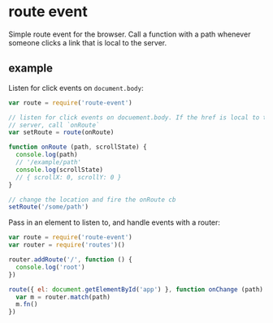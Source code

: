 # route event

Simple route event for the browser. Call a function with a path whenever someone clicks a link that is local to the server.

## example

Listen for click events on `document.body`: 

```js
var route = require('route-event')

// listen for click events on docuement.body. If the href is local to the
// server, call `onRoute`
var setRoute = route(onRoute)

function onRoute (path, scrollState) {
  console.log(path)
  // '/example/path'
  console.log(scrollState)
  // { scrollX: 0, scrollY: 0 }
}

// change the location and fire the onRoute cb
setRoute('/some/path')
```

Pass in an element to listen to, and handle events with a router:
```js
var route = require('route-event')
var router = require('routes')()

router.addRoute('/', function () {
  console.log('root')
})

route({ el: document.getElementById('app') }, function onChange (path) {
  var m = router.match(path)
  m.fn()
})
```
